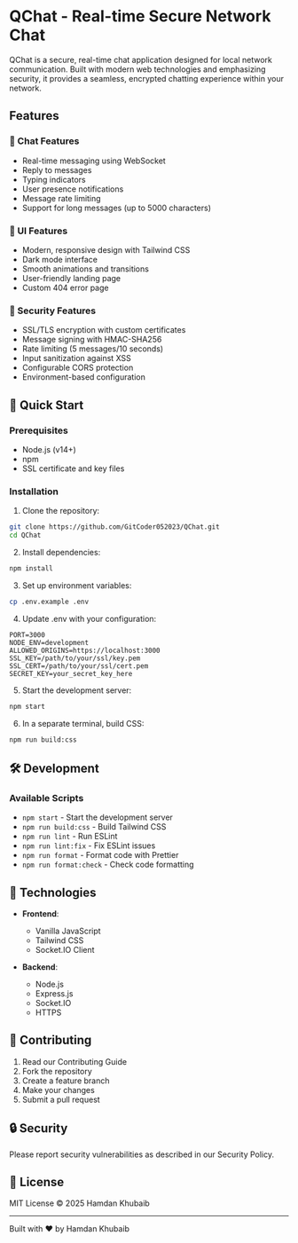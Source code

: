 # QChat - Real-time Secure Network Chat

QChat is a secure, real-time chat application designed for local network communication. Built with modern web technologies and emphasizing security, it provides a seamless, encrypted chatting experience within your network.

## Features

### 💬 Chat Features
- Real-time messaging using WebSocket
- Reply to messages
- Typing indicators
- User presence notifications
- Message rate limiting
- Support for long messages (up to 5000 characters)

### 🎨 UI Features
- Modern, responsive design with Tailwind CSS
- Dark mode interface
- Smooth animations and transitions
- User-friendly landing page
- Custom 404 error page

### 🔐 Security Features
- SSL/TLS encryption with custom certificates
- Message signing with HMAC-SHA256
- Rate limiting (5 messages/10 seconds)
- Input sanitization against XSS
- Configurable CORS protection
- Environment-based configuration

## 🚀 Quick Start

### Prerequisites
- Node.js (v14+)
- npm
- SSL certificate and key files

### Installation

1. Clone the repository:
```bash
git clone https://github.com/GitCoder052023/QChat.git
cd QChat
```

2. Install dependencies:
```bash
npm install
```

3. Set up environment variables:
```bash
cp .env.example .env
```

4. Update .env with your configuration:

```env
PORT=3000
NODE_ENV=development
ALLOWED_ORIGINS=https://localhost:3000
SSL_KEY=/path/to/your/ssl/key.pem
SSL_CERT=/path/to/your/ssl/cert.pem
SECRET_KEY=your_secret_key_here
```

5. Start the development server:
```bash
npm start
```

6. In a separate terminal, build CSS:
```bash
npm run build:css
```

## 🛠️ Development

### Available Scripts

- `npm start` - Start the development server
- `npm run build:css` - Build Tailwind CSS
- `npm run lint` - Run ESLint
- `npm run lint:fix` - Fix ESLint issues
- `npm run format` - Format code with Prettier
- `npm run format:check` - Check code formatting


## 🔧 Technologies

- **Frontend**:
  - Vanilla JavaScript
  - Tailwind CSS
  - Socket.IO Client

- **Backend**:
  - Node.js
  - Express.js
  - Socket.IO
  - HTTPS

## 📝 Contributing

1. Read our Contributing Guide
2. Fork the repository
3. Create a feature branch
4. Make your changes
5. Submit a pull request

## 🔒 Security

Please report security vulnerabilities as described in our Security Policy.

## 📄 License

MIT License © 2025 Hamdan Khubaib

---

Built with ❤️ by Hamdan Khubaib